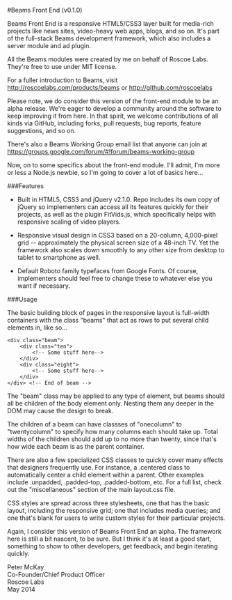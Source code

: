 #Beams Front End (v0.1.0)

Beams Front End is a responsive HTML5/CSS3 layer built for media-rich projects like news sites, video-heavy web apps, blogs, and so on. It's part of the full-stack Beams development framework, which also includes a server module and ad plugin.

All the Beams modules were created by me on behalf of Roscoe Labs. They're free to use under MIT license. 

For a fuller introduction to Beams, visit http://roscoelabs.com/products/beams or http://github.com/roscoelabs

Please note, we do consider this version of the front-end module to be an alpha release. We're eager to develop a community around the software to keep improving it from here. In that spirit, we welcome contributions of all kinds via GitHub, including forks, pull requests, bug reports, feature suggestions, and so on.

There's also a Beams Working Group email list that anyone can join at https://groups.google.com/forum/#!forum/beams-working-group

Now, on to some specifics about the front-end module. I'll admit, I'm more or less a Node.js newbie, so I'm going to cover a lot of basics here...



###Features

- Built in HTML5, CSS3 and jQuery v2.1.0. Repo includes its own copy of jQuery so implementers can access all its features quickly for their projects, as well as the plugin FitVids.js, which specifically helps with responsive scaling of video players.

- Responsive visual design in CSS3 based on a 20-column, 4,000-pixel grid -- approximately the physical screen size of a 48-inch TV. Yet the framework also scales down smoothly to any other size from desktop to tablet to smartphone as well.

- Default Roboto family typefaces from Google Fonts. Of course, implementers should feel free to change these to whatever else you want if necessary.


###Usage

The basic building block of pages in the responsive layout is full-width containers with the class "beams" that act as rows to put several child elements in, like so...

	<div class="beam">
		<div class="ten">
			<!-- Some stuff here-->
		</div>
		<div class="eight">
			<!-- Some stuff here-->
		</div>
	</div> <!-- End of beam -->

The "beam" class may be applied to any type of element, but beams should all be children of the body element only. Nesting them any deeper in the DOM may cause the design to break.

The children of a beam can have classses of "onecolumn" to "twentycolumn" to specify how many columns each should take up. Total widths of the children should add up to no more than twenty, since that's how wide each beam is as the parent container.

There are also a few specialized CSS classes to quickly cover many effects that designers frequently use. For instance, a .centered class to automatically center a child element within a parent. Other examples include .unpadded, .padded-top, .padded-bottom, etc. For a full list, check out the "miscellaneous" section of the main layout.css file.

CSS styles are spread across three stylesheets, one that has the basic layout, including the responsive grid; one that includes media queries; and one that's blank for users to write custom styles for their particular projects.

Again, I consider this version of Beams Front End an alpha. The framework here is still a bit nascent, to be sure. But I think it's at least a good start, something to show to other developers, get feedback, and begin iterating quickly.

Peter McKay   
Co-Founder/Chief Product Officer   
Roscoe Labs   
May 2014   

